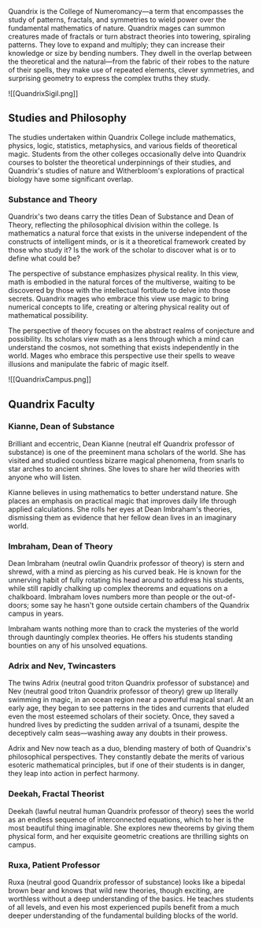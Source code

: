 Quandrix is the College of Numeromancy—a term that encompasses the study of patterns, fractals, and symmetries to wield power over the fundamental mathematics of nature. Quandrix mages can summon creatures made of fractals or turn abstract theories into towering, spiraling patterns. They love to expand and multiply; they can increase their knowledge or size by bending numbers. They dwell in the overlap between the theoretical and the natural—from the fabric of their robes to the nature of their spells, they make use of repeated elements, clever symmetries, and surprising geometry to express the complex truths they study.

![[QuandrixSigil.png]]

## Studies and Philosophy
The studies undertaken within Quandrix College include mathematics, physics, logic, statistics, metaphysics, and various fields of theoretical magic. Students from the other colleges occasionally delve into Quandrix courses to bolster the theoretical underpinnings of their studies, and Quandrix's studies of nature and Witherbloom's explorations of practical biology have some significant overlap.
### Substance and Theory
Quandrix's two deans carry the titles Dean of Substance and Dean of Theory, reflecting the philosophical division within the college. Is mathematics a natural force that exists in the universe independent of the constructs of intelligent minds, or is it a theoretical framework created by those who study it? Is the work of the scholar to discover what is or to define what could be?

The perspective of substance emphasizes physical reality. In this view, math is embodied in the natural forces of the multiverse, waiting to be discovered by those with the intellectual fortitude to delve into those secrets. Quandrix mages who embrace this view use magic to bring numerical concepts to life, creating or altering physical reality out of mathematical possibility.

The perspective of theory focuses on the abstract realms of conjecture and possibility. Its scholars view math as a lens through which a mind can understand the cosmos, not something that exists independently in the world. Mages who embrace this perspective use their spells to weave illusions and manipulate the fabric of magic itself.

![[QuandrixCampus.png]]

## Quandrix Faculty

### Kianne, Dean of Substance
Brilliant and eccentric, Dean Kianne (neutral elf Quandrix professor of substance) is one of the preeminent mana scholars of the world. She has visited and studied countless bizarre magical phenomena, from snarls to star arches to ancient shrines. She loves to share her wild theories with anyone who will listen.

Kianne believes in using mathematics to better understand nature. She places an emphasis on practical magic that improves daily life through applied calculations. She rolls her eyes at Dean Imbraham's theories, dismissing them as evidence that her fellow dean lives in an imaginary world.
### Imbraham, Dean of Theory
Dean Imbraham (neutral owlin Quandrix professor of theory) is stern and shrewd, with a mind as piercing as his curved beak. He is known for the unnerving habit of fully rotating his head around to address his students, while still rapidly chalking up complex theorems and equations on a chalkboard. Imbraham loves numbers more than people or the out-of-doors; some say he hasn't gone outside certain chambers of the Quandrix campus in years.

Imbraham wants nothing more than to crack the mysteries of the world through dauntingly complex theories. He offers his students standing bounties on any of his unsolved equations.
### Adrix and Nev, Twincasters
The twins Adrix (neutral good triton Quandrix professor of substance) and Nev (neutral good triton Quandrix professor of theory) grew up literally swimming in magic, in an ocean region near a powerful magical snarl. At an early age, they began to see patterns in the tides and currents that eluded even the most esteemed scholars of their society. Once, they saved a hundred lives by predicting the sudden arrival of a tsunami, despite the deceptively calm seas—washing away any doubts in their prowess.

Adrix and Nev now teach as a duo, blending mastery of both of Quandrix's philosophical perspectives. They constantly debate the merits of various esoteric mathematical principles, but if one of their students is in danger, they leap into action in perfect harmony.
### Deekah, Fractal Theorist
Deekah (lawful neutral human Quandrix professor of theory) sees the world as an endless sequence of interconnected equations, which to her is the most beautiful thing imaginable. She explores new theorems by giving them physical form, and her exquisite geometric creations are thrilling sights on campus.
### Ruxa, Patient Professor
Ruxa (neutral good Quandrix professor of substance) looks like a bipedal brown bear and knows that wild new theories, though exciting, are worthless without a deep understanding of the basics. He teaches students of all levels, and even his most experienced pupils benefit from a much deeper understanding of the fundamental building blocks of the world.